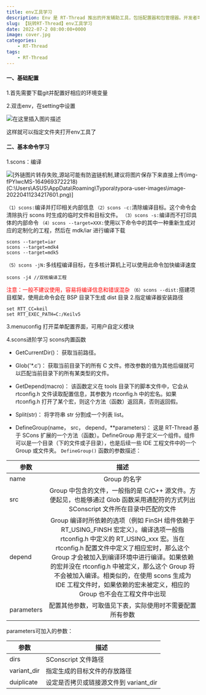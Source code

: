 ```yaml
---
title: env工具学习
description: Env 是 RT-Thread 推出的开发辅助工具，包括配置器和包管理器。开发者可以使用 Env 工具对 RT-Thread 内核和组件的功能进行配置，对组件进行自由裁剪，对线上软件包进行管理，使得系统以搭积木的方式进行构建，简单方便。
slug: 【玩转RT-Thread】env工具学习
date: 2022-07-2 08:00:00+0000
image: cover.jpg
categories:
    - RT-Thread
tags:
    - RT-Thread
---
```


#### 一、基础配置

1.首先需要下载git并配置好相应的环境变量

2.双击env，在setting中设置

![在这里插入图片描述](https://img-blog.csdnimg.cn/709a490d50c24945a2b06409d51b3209.png?x-oss-process=image/watermark,type_d3F5LXplbmhlaQ,shadow_50,text_Q1NETiBA5Lul5pS-Xw==,size_20,color_FFFFFF,t_70,g_se,x_16)


这样就可以指定文件夹打开env工具了

#### 二、基本命令学习

1.scons：编译

![\[外链图片转存失败,源站可能有防盗链机制,建议将图片保存下来直接上传(img-fPYlwcMS-1649693722218)(C:\Users\ASUS\AppData\Roaming\Typora\typora-user-images\image-20220411234217601.png)\]](https://img-blog.csdnimg.cn/976aba29a258481d9128f4b984f78139.png?x-oss-process=image/watermark,type_d3F5LXplbmhlaQ,shadow_50,text_Q1NETiBA5Lul5pS-Xw==,size_20,color_FFFFFF,t_70,g_se,x_16)

`（1）scons:`编译并打印相关内部信息
`（2）scons -c:`清除编译目标。这个命令会清除执行 scons 时生成的临时文件和目标文件。
`（3）scons -s:`编译而不打印具体的内部命令
`（4）scons --target=XXX:`使用以下命令中的其中一种重新生成对应的定制化的工程，然后在 mdk/iar 进行编译下载

```
scons --target=iar
scons --target=mdk4
scons --target=mdk5
```

`（5）scons -jN:`多线程编译目标，在多核计算机上可以使用此命令加快编译速度

```
scons -j4 //双核编译工程
```

<font color=red>注意：一般不建议使用，容易将编译信息和错误混杂</font>
`（6）scons --dist:`搭建项目框架，使用此命令会在 BSP 目录下生成 dist 目录
2.指定编译器安装路径

````
set RTT_CC=keil
set RTT_EXEC_PATH=C:/Keilv5
````

3.menuconfig 
打开菜单配置界面，可用户自定义模块

4.scons进阶学习
scons内置函数

* GetCurrentDir()：
  获取当前路径。

* Glob('*.c')：
  获取当前目录下的所有 C 文件。修改参数的值为其他后缀就可以匹配当前目录下的所有某类型的文件。

* GetDepend(macro)：
  该函数定义在 tools 目录下的脚本文件中，它会从 rtconfig.h 文件读取配置信息，其参数为 rtconfig.h 中的宏名。如果 rtconfig.h 打开了某个宏，则这个方法（函数）返回真，否则返回假。

* Split(str)：
  将字符串 str 分割成一个列表 list。

* DefineGroup(name， src， depend，**parameters)：
  这是 RT-Thread 基于 SCons 扩展的一个方法（函数）。DefineGroup 用于定义一个组件。组件可以是一个目录（下的文件或子目录），也是后续一些 IDE 工程文件中的一个 Group 或文件夹。
  `DefineGroup()`  函数的参数描述：

| <strong>参数</strong> |                    <strong>描述</strong>                     |
| --------------------- | :----------------------------------------------------------: |
| name                  |                         Group 的名字                         |
| src                   | Group 中包含的文件，一般指的是 C/C++ 源文件。方便起见，也能够通过 Glob 函数采用通配符的方式列出 SConscript 文件所在目录中匹配的文件 |
| depend                | Group 编译时所依赖的选项（例如 FinSH 组件依赖于 RT_USING_FINSH 宏定义）。编译选项一般指 rtconfig.h 中定义的 RT_USING_xxx 宏。当在 rtconfig.h 配置文件中定义了相应宏时，那么这个 Group 才会被加入到编译环境中进行编译。如果依赖的宏并没在 rtconfig.h 中被定义，那么这个 Group 将不会被加入编译。相类似的，在使用 scons 生成为 IDE 工程文件时，如果依赖的宏未被定义，相应的 Group 也不会在工程文件中出现 |
| parameters            |   配置其他参数，可取值见下表，实际使用时不需要配置所有参数   |

parameters可加入的参数：

| <strong>参数</strong> | <strong>描述</strong>                  |
| --------------------- | -------------------------------------- |
| dirs                  | SConscript 文件路径                    |
| variant_dir           | 指定生成的目标文件的存放路径           |
| duiplicate            | 设定是否拷贝或链接源文件到 variant_dir |

